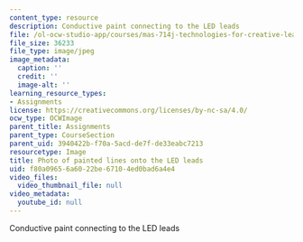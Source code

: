 ```yaml
---
content_type: resource
description: Conductive paint connecting to the LED leads
file: /ol-ocw-studio-app/courses/mas-714j-technologies-for-creative-learning-fall-2009/f80a09656a6022be67104ed0bad6a4e4_Image7.jpg
file_size: 36233
file_type: image/jpeg
image_metadata:
  caption: ''
  credit: ''
  image-alt: ''
learning_resource_types:
- Assignments
license: https://creativecommons.org/licenses/by-nc-sa/4.0/
ocw_type: OCWImage
parent_title: Assignments
parent_type: CourseSection
parent_uid: 3940422b-f70a-5acd-de7f-de33eabc7213
resourcetype: Image
title: Photo of painted lines onto the LED leads
uid: f80a0965-6a60-22be-6710-4ed0bad6a4e4
video_files:
  video_thumbnail_file: null
video_metadata:
  youtube_id: null
---
```

Conductive paint connecting to the LED leads